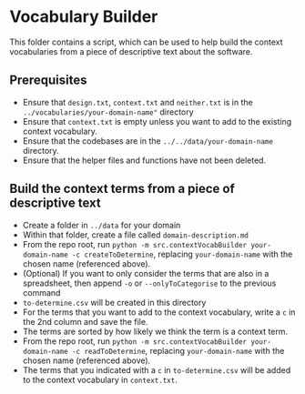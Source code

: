 # Vocabulary Builder

This folder contains a script, which can be used to help build the context vocabularies from a piece of descriptive text about the software.

## Prerequisites

- Ensure that `design.txt`, `context.txt` and `neither.txt` is in the `../vocabularies/your-domain-name"` directory
- Ensure that `context.txt` is empty unless you want to add to the existing context vocabulary.
- Ensure that the codebases are in the `../../data/your-domain-name` directory.
- Ensure that the helper files and functions have not been deleted.

## Build the context terms from a piece of descriptive text

- Create a folder in `../data` for your domain
- Within that folder, create a file called `domain-description.md`
- From the repo root, run `python -m src.contextVocabBuilder your-domain-name -c createToDetermine`, replacing `your-domain-name` with the chosen name (referenced above).
- (Optional) If you want to only consider the terms that are also in a spreadsheet, then append `-o` or `--onlyToCategorise` to the previous command
- `to-determine.csv` will be created in this directory
- For the terms that you want to add to the context vocabulary, write a `c` in the 2nd column and save the file.
- The terms are sorted by how likely we think the term is a context term.
- From the repo root, run `python -m src.contextVocabBuilder your-domain-name -c readToDetermine`, replacing `your-domain-name` with the chosen name (referenced above).
- The terms that you indicated with a `c` in `to-determine.csv` will be added to the context vocabulary in `context.txt`.
